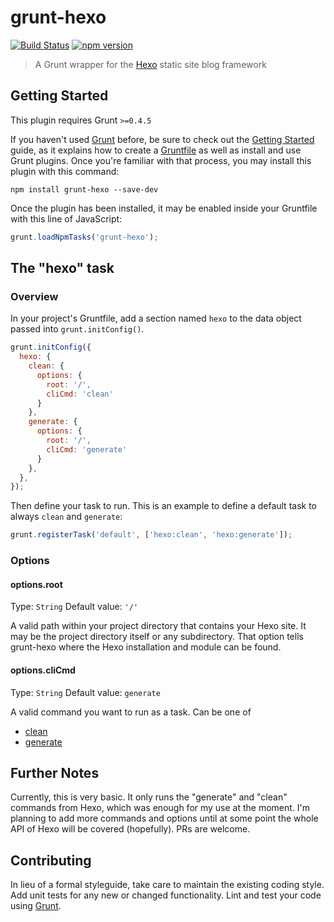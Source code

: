 # grunt-hexo

[![Build Status](https://travis-ci.org/4nduril/grunt-hexo.svg?branch=master)](https://travis-ci.org/4nduril/grunt-hexo)
[![npm version](https://badge.fury.io/js/grunt-hexo.svg)](https://badge.fury.io/js/grunt-hexo)

> A Grunt wrapper for the [Hexo](https://github.com/hexojs/hexo) static site blog framework

## Getting Started
This plugin requires Grunt `>=0.4.5`

If you haven't used [Grunt](http://gruntjs.com/) before, be sure to check out the [Getting Started](http://gruntjs.com/getting-started) guide, as it explains how to create a [Gruntfile](http://gruntjs.com/sample-gruntfile) as well as install and use Grunt plugins. Once you're familiar with that process, you may install this plugin with this command:

```shell
npm install grunt-hexo --save-dev
```

Once the plugin has been installed, it may be enabled inside your Gruntfile with this line of JavaScript:

```js
grunt.loadNpmTasks('grunt-hexo');
```

## The "hexo" task

### Overview
In your project's Gruntfile, add a section named `hexo` to the data object passed into `grunt.initConfig()`.

```js
grunt.initConfig({
  hexo: {
    clean: {
      options: {
        root: '/',
        cliCmd: 'clean'
      }
    },
    generate: {
      options: {
        root: '/',
        cliCmd: 'generate'
      }
    },
  },
});
```

Then define your task to run. This is an example to define a default task to always `clean` and `generate`:

```js
grunt.registerTask('default', ['hexo:clean', 'hexo:generate']);
```

### Options

#### options.root
Type: `String`
Default value: `'/'`

A valid path within your project directory that contains your Hexo site. It may be the project directory itself or any subdirectory. That option tells grunt-hexo where the Hexo installation and module can be found.

#### options.cliCmd
Type: `String`
Default value: `generate`

A valid command you want to run as a task. Can be one of

- [clean](https://hexo.io/docs/commands.html#clean)
- [generate](https://hexo.io/docs/commands.html#generate)

## Further Notes

Currently, this is very basic. It only runs the "generate" and "clean" commands from Hexo, which was enough for my use at the moment. I'm planning to add more commands and options until at some point the whole API of Hexo will be covered (hopefully). PRs are welcome.

## Contributing
In lieu of a formal styleguide, take care to maintain the existing coding style. Add unit tests for any new or changed functionality. Lint and test your code using [Grunt](http://gruntjs.com/).

